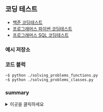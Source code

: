 ## 코딩 테스트

* [백준 코딩테스트](./docs/codingtests/beakjoon/README.md)
* [프로그래머스 파이썬 코딩테스트](./docs/codingtests/programmers/README.md)
* [프로그래머스 SQL 코딩테스트](./docs/codingtests/programmers/mySQL/README.md)



### 예시 저장소

### 코드 블럭
```
~$ python ./solving_problems_functions.py
~$ python ./solving_problems_classes.py
```
### summary
<details>
  <summary>이곳을 클릭하세요</summary>
  <p>추가적인 정보가 여기에 표시됩니다.</p>
</details>
